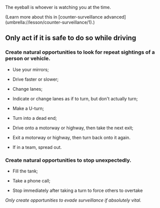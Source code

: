 [Title]: # (Identify the eyeball)
[Order]: # (20)

The eyeball is whoever is watching you at the time. 

(Learn more about this in [counter-surveillance advanced] (umbrella://lesson/counter-surveillance/1).)

## Only act if it is safe to do so while driving

### Create natural opportunities to look for repeat sightings of a person or vehicle.

*   Use your mirrors;

*   Drive faster or slower;

*	Change lanes;

*   Indicate or change lanes as if to turn, but don't actually turn;

*	Make a U-turn;

*	Turn into a dead end;

*	Drive onto a motorway or highway, then take the next exit;

*	Exit a motorway or highway, then turn back onto it again.

*	If in a team, spread out.

### Create natural opportunities to stop unexpectedly.

*   Fill the tank;

*	Take a phone call;

*   Stop immediately after taking a turn to force others to overtake

*Only create opportunities to evade surveillance if absolutely vital.* 





